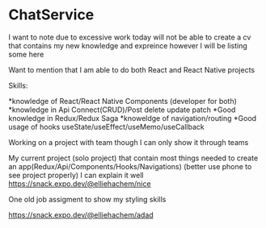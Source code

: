 # ChatService

I want to note due to excessive work today will not be able to create a cv that contains my new knowledge and expreince however I will be listing some here 

Want to mention that I am able to do both React and React Native projects 


Skills: 


*knowledge of React/React Native Components (developer for both)
*knowledge in Api Connect(CRUD)/Post delete update patch 
*Good knowledge in Redux/Redux Saga 
*knoweldge of navigation/routing 
*Good usage of hooks useState/useEffect/useMemo/useCallback

Working on a project with team though I can only show it  through teams 


My current project (solo project) that contain most things needed to create an app(Redux/Api/Components/Hooks/Navigations) (better use phone to see project properly)
I can explain it well
https://snack.expo.dev/@elliehachem/nice

One old job assigment to show my styling skills 

https://snack.expo.dev/@elliehachem/adad